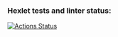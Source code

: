 ### Hexlet tests and linter status:
[![Actions Status](https://github.com/nazarychev/python-project-49/actions/workflows/hexlet-check.yml/badge.svg)](https://github.com/nazarychev/python-project-49/actions)